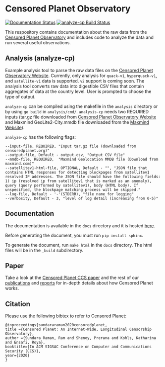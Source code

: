 # Censored Planet Observatory 
[![Documentation Status](https://readthedocs.org/projects/censoredplanet/badge/?version=latest)](https://censoredplanet.readthedocs.io/en/latest/?badge=latest)
[![analyze-cp Build Status](https://github.com/censoredplanet/censoredplanet/workflows/analyze-cp/badge.svg)](https://github.com/censoredplanet/censoredplanet/actions)


This respository contains documentation about the raw data from the [Censored Planet Observatory](https://censoredplanet.org/data/raw) and includes code to analyze the data and run several useful observations. 

## Analysis (analyze-cp)
 Example analysis tool to parse the raw data files on the [Censored Planet Observatory Website](https://censoredplanet.org/data/raw). Currently, only analysis for `quack-v1`, `hyperquack-v1`, and `satellite-v1` data is supported. `v2` support is coming soon. The analysis tool converts raw data into digestible CSV files that contain aggregates of data at the country level. User is prompted to choose the type of output. 

 `analyze-cp` can be compiled using the makefile in the `analysis` directory or by using `go build` in `analysis/cmd/`. `analysis-cp` needs two REQUIRED inputs (tar.gz file downloaded from [Censored Planet Observatory Website](https://censoredplanet.org/data/raw) and Maxmind GeoLite2-City.mmdb file downloaded from the [Maxmind Website](https://maxmind.com)). 

 `analyze-cp` has the following flags: 
 ```
--input-file, REQUIRED, "Input tar.gz file (downloaded from censoredplanet.org)"
--output-file, Default - output.csv, "Output CSV file"
--mmdb-file, REQUIRED,  "Maxmind Geolocation MMDB file (Download from maxmind.com)"
--satellitev1-html-file, OPTIONAL, Default - "", "JSON file that contains HTML responses for detecting blockpages from satellitev1 resolved IP addresses. The JSON file should have the following fields: 1) ip (resolved ip from satellitev1 that is marked as an anomaly), query (query performed by satellitev1), body (HTML body). If unspecified, the blockpage matching process will be skipped."
--log-file, Default - '-'(STDERR), "file name for logging"
--verbosity, Default - 3, "level of log detail (increasing from 0-5)"
 ```

## Documentation 
The documentation is available in the `docs` directory and it is hosted [here](https://docs.censoredplanet.org). 

Before generating the document, you must run `pip install sphinx`.

To generate the document, run `make html` in the `docs` directory.
The html files will be in the `_build` subdirectory.

## Paper
Take a look at the [Censored Planet CCS paper](https://censoredplanet.org/assets/censoredplanet.pdf) and the rest of our [publications](https://censoredplanet.org/publications) and [reports](https://censoredplanet.org/reports) for in-depth details about how Censored Planet works.

## Citation
Please use the following bibtex to refer to Censored Planet:
```
@inproceedings{sundararaman2020censoredplanet,
title ={Censored Planet: An Internet-Wide, Longitudinal Censorship Observatory},
author ={Sundara Raman, Ram and Shenoy, Prerana and Kohls, Katharina and Ensafi, Roya},
booktitle={In ACM SIGSAC Conference on Computer and Communications Security (CCS)},
year={2020}
}
```